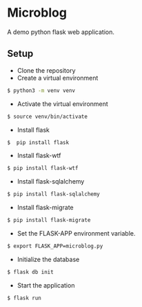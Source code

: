 # Microblog
A demo python flask web application.
## Setup
- Clone the repository
- Create a virtual environment
```bash
$ python3 -m venv venv
```
- Activate the virtual environment
```bash
$ source venv/bin/activate 
```
- Install flask
```bash
$  pip install flask
```
- Install flask-wtf
```bash
$ pip install flask-wtf
```
 - Install flask-sqlalchemy
 ```bash
 $ pip install flask-sqlalchemy
 ```
 - Install flask-migrate
 ```bash
 $ pip install flask-migrate
 ```
- Set the FLASK-APP environment variable.
```bash
$ export FLASK_APP=microblog.py
```
- Initialize the database
```bash
$ flask db init
```
- Start the application
```bash
$ flask run
```